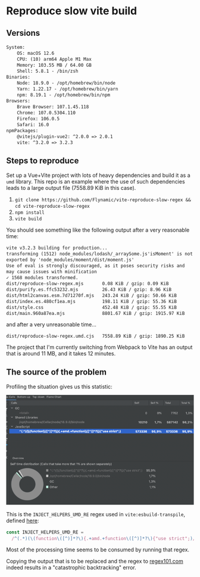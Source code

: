 # Reproduce slow vite build

## Versions

```
System:
    OS: macOS 12.6
    CPU: (10) arm64 Apple M1 Max
    Memory: 103.55 MB / 64.00 GB
    Shell: 5.8.1 - /bin/zsh
Binaries:
    Node: 18.9.0 - /opt/homebrew/bin/node
    Yarn: 1.22.17 - /opt/homebrew/bin/yarn
    npm: 8.19.1 - /opt/homebrew/bin/npm
Browsers:
    Brave Browser: 107.1.45.118
    Chrome: 107.0.5304.110
    Firefox: 106.0.5
    Safari: 16.0
npmPackages:
    @vitejs/plugin-vue2: ^2.0.0 => 2.0.1
    vite: ^3.2.0 => 3.2.3
```

## Steps to reproduce

Set up a Vue+Vite project with lots of heavy dependencies and build it as a `umd` library. This repo is an example where the use of such dependencies leads to a large output file (7558.89 KiB in this case).

1. `git clone https://github.com/Flynamic/vite-reproduce-slow-regex && cd vite-reproduce-slow-regex`
2. `npm install`
3. `vite build`

You should see something like the following output after a very reasonable time:

```shell
vite v3.2.3 building for production...
transforming (1512) node_modules/lodash/_arraySome.js'isMoment' is not exported by 'node_modules/moment/dist/moment.js'
Use of eval is strongly discouraged, as it poses security risks and may cause issues with minification
✓ 1568 modules transformed.
dist/reproduce-slow-regex.mjs       0.08 KiB / gzip: 0.09 KiB
dist/purify.es.ffc53232.mjs         26.43 KiB / gzip: 8.96 KiB
dist/html2canvas.esm.7d71270f.mjs   243.24 KiB / gzip: 50.66 KiB
dist/index.es.480cf1ea.mjs          198.11 KiB / gzip: 55.36 KiB
dist/style.css                      452.48 KiB / gzip: 55.55 KiB
dist/main.960a87ea.mjs              8801.67 KiB / gzip: 1915.97 KiB
```

and after a very unreasonable time...

```shell
dist/reproduce-slow-regex.umd.cjs   7558.89 KiB / gzip: 1890.25 KiB
```

The project that I'm currently switching from Webpack to Vite has an output that is around 11 MB, and it takes 12 minutes.

## The source of the problem

Profiling the situation gives us this statistic:

![img.png](img.png)

This is the `INJECT_HELPERS_UMD_RE` regex used in `vite:esbuild-transpile`, defined [here](https://github.com/vitejs/vite/blob/ce4c8d4537285311e0ea5bb8d1c53df9fd779881/packages/vite/src/node/plugins/esbuild.ts#L32):

```javascript
const INJECT_HELPERS_UMD_RE =
  /^(.*)(\(function\([^)]*?\){.+amd.+function\([^)]*?\){"use strict";)/s
```

Most of the processing time seems to be consumed by running that regex.

Copying the output that is to be replaced and the regex to [regex101.com](https://regex101.com) indeed results in a "catastrophic backtracking" error.
